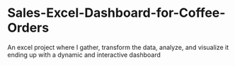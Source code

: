 # Sales-Excel-Dashboard-for-Coffee-Orders
An excel project where I gather, transform the data, analyze, and visualize it ending up with a dynamic and interactive dashboard
